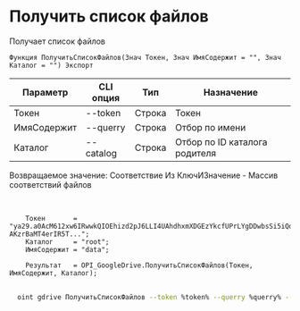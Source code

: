 ﻿---
sidebar_position: 3
---

# Получить список файлов
 Получает список файлов



`Функция ПолучитьСписокФайлов(Знач Токен, Знач ИмяСодержит = "", Знач Каталог = "") Экспорт`

  | Параметр | CLI опция | Тип | Назначение |
  |-|-|-|-|
  | Токен | --token | Строка | Токен |
  | ИмяСодержит | --querry | Строка | Отбор по имени |
  | Каталог | --catalog | Строка | Отбор по ID каталога родителя |

  
  Возвращаемое значение:   Соответствие Из КлючИЗначение - Массив соответствий файлов

<br/>




```bsl title="Пример кода"
    Токен       = "ya29.a0AcM612xw6IRwwkQIOEhizd2pJ6LLI4UAhdhxmXDGEzYkcfUPrLYgDDwbsSi5iQdc78WPs_1_Qor5KipuV6mAIvr6z-AKzrBaMT4erIR5T...";
    Каталог     = "root";
    ИмяСодержит = "data";

    Результат   = OPI_GoogleDrive.ПолучитьСписокФайлов(Токен, ИмяСодержит, Каталог);
```



```sh title="Пример команды CLI"
    
  oint gdrive ПолучитьСписокФайлов --token %token% --querry %querry% --catalog "1VWoLK5w0uPVSjK3oyIXeiMtINN4jDOz4"

```

```json title="Результат"

```
